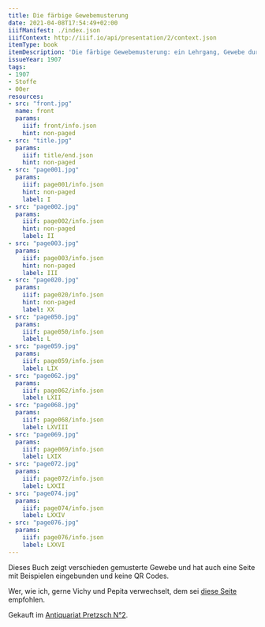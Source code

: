 ```yaml
---
title: Die färbige Gewebemusterung
date: 2021-04-08T17:54:49+02:00
iiifManifest: ./index.json
iiifContext: http://iiif.io/api/presentation/2/context.json
itemType: book
itemDescription: 'Die färbige Gewebemusterung: ein Lehrgang, Gewebe durch 2-6 färbige Anordnung der Ketten- und Schussfäden zu figurieren von Franz Donat, A. Hartlebens Verlag, Wien 1907. <a class="worldcat" href="http://www.worldcat.org/oclc/56089718">&nbsp;</a>'
issueYear: 1907
tags:
- 1907
- Stoffe
- 00er
resources:
- src: "front.jpg"
  name: front
  params:
    iiif: front/info.json
    hint: non-paged
- src: "title.jpg"
  params:
    iiif: title/end.json
    hint: non-paged
- src: "page001.jpg"
  params:
    iiif: page001/info.json
    hint: non-paged
    label: I
- src: "page002.jpg"
  params:
    iiif: page002/info.json
    hint: non-paged
    label: II
- src: "page003.jpg"
  params:
    iiif: page003/info.json
    hint: non-paged
    label: III
- src: "page020.jpg"
  params:
    iiif: page020/info.json
    hint: non-paged
    label: XX
- src: "page050.jpg"
  params:
    iiif: page050/info.json
    label: L
- src: "page059.jpg"
  params:
    iiif: page059/info.json
    label: LIX
- src: "page062.jpg"
  params:
    iiif: page062/info.json
    label: LXII
- src: "page068.jpg"
  params:
    iiif: page068/info.json
    label: LXVIII
- src: "page069.jpg"
  params:
    iiif: page069/info.json
    label: LXIX
- src: "page072.jpg"
  params:
    iiif: page072/info.json
    label: LXXII
- src: "page074.jpg"
  params:
    iiif: page074/info.json
    label: LXXIV
- src: "page076.jpg"
  params:
    iiif: page076/info.json
    label: LXXVI
---
```


Dieses Buch zeigt verschieden gemusterte Gewebe und hat auch eine Seite mit Beispielen eingebunden und keine QR Codes.
<!--more-->
Wer, wie ich, gerne Vichy und Pepita verwechselt, dem sei [diese Seite](https://www.galatea-ziss.de/journal/hahnntritt-pepita-vichy.html) empfohlen.

<div class="source">Gekauft im <a href="https://antiquariat-pretzsch.de/">Antiquariat Pretzsch N°2</a>.</div>

